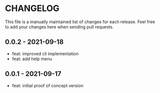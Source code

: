 # CHANGELOG

This file is a manually maintained list of changes for each release. Feel
free to add your changes here when sending pull requests.

## 0.0.2 - 2021-09-18

- feat: improved cli implementation
- feat: add help menu

## 0.0.1 - 2021-09-17

- feat: initial proof of concept version
